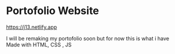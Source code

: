 # Portofolio Website

https://j13.netlify.app

I will be remaking my portofolio soon but for now this is what i have <br>
Made with HTML, CSS , JS
